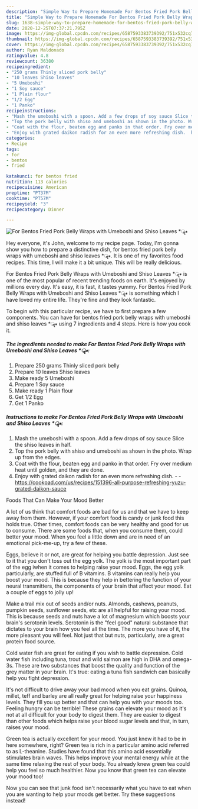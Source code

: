 ```yaml
---
description: "Simple Way to Prepare Homemade For Bentos Fried Pork Belly Wraps with Umeboshi and Shiso Leaves *ॣ∗"
title: "Simple Way to Prepare Homemade For Bentos Fried Pork Belly Wraps with Umeboshi and Shiso Leaves *ॣ∗"
slug: 1638-simple-way-to-prepare-homemade-for-bentos-fried-pork-belly-wraps-with-umeboshi-and-shiso-leaves
date: 2020-12-25T07:37:21.795Z
image: https://img-global.cpcdn.com/recipes/6587593383739392/751x532cq70/for-bentos-fried-pork-belly-wraps-with-umeboshi-and-shiso-leaves-ॣ∗-recipe-main-photo.jpg
thumbnail: https://img-global.cpcdn.com/recipes/6587593383739392/751x532cq70/for-bentos-fried-pork-belly-wraps-with-umeboshi-and-shiso-leaves-ॣ∗-recipe-main-photo.jpg
cover: https://img-global.cpcdn.com/recipes/6587593383739392/751x532cq70/for-bentos-fried-pork-belly-wraps-with-umeboshi-and-shiso-leaves-ॣ∗-recipe-main-photo.jpg
author: Ryan Maldonado
ratingvalue: 4.8
reviewcount: 36380
recipeingredient:
- "250 grams Thinly sliced pork belly"
- "10 leaves Shiso leaves"
- "5 Umeboshi"
- "1 Soy sauce"
- "1 Plain flour"
- "1/2 Egg"
- "1 Panko"
recipeinstructions:
- "Mash the umeboshi with a spoon. Add a few drops of soy sauce Slice the shiso leaves in half."
- "Top the pork belly with shiso and umeboshi as shown in the photo. Wrap up from the edges."
- "Coat with the flour, beaten egg and panko in that order. Fry over medium heat until golden, and they are done."
- "Enjoy with grated daikon radish for an even more refreshing dish.  https://cookpad.com/us/recipes/151396-all-purpose-refreshing-yuzu-grated-daikon-sauce"
categories:
- Recipe
tags:
- for
- bentos
- fried

katakunci: for bentos fried 
nutrition: 113 calories
recipecuisine: American
preptime: "PT37M"
cooktime: "PT57M"
recipeyield: "3"
recipecategory: Dinner

---
```



![For Bentos Fried Pork Belly Wraps with Umeboshi and Shiso Leaves *ॣ∗](https://img-global.cpcdn.com/recipes/6587593383739392/751x532cq70/for-bentos-fried-pork-belly-wraps-with-umeboshi-and-shiso-leaves-ॣ∗-recipe-main-photo.jpg)

Hey everyone, it's John, welcome to my recipe page. Today, I'm gonna show you how to prepare a distinctive dish, for bentos fried pork belly wraps with umeboshi and shiso leaves *ॣ∗. It is one of my favorites food recipes. This time, I will make it a bit unique. This will be really delicious.

For Bentos Fried Pork Belly Wraps with Umeboshi and Shiso Leaves *ॣ∗ is one of the most popular of recent trending foods on earth. It's enjoyed by millions every day. It's easy, it is fast, it tastes yummy. For Bentos Fried Pork Belly Wraps with Umeboshi and Shiso Leaves *ॣ∗ is something which I have loved my entire life. They're fine and they look fantastic.




To begin with this particular recipe, we have to first prepare a few components. You can have for bentos fried pork belly wraps with umeboshi and shiso leaves *ॣ∗ using 7 ingredients and 4 steps. Here is how you cook it.

<!--inarticleads1-->

##### The ingredients needed to make For Bentos Fried Pork Belly Wraps with Umeboshi and Shiso Leaves *ॣ∗:

1. Prepare 250 grams Thinly sliced pork belly
1. Prepare 10 leaves Shiso leaves
1. Make ready 5 Umeboshi
1. Prepare 1 Soy sauce
1. Make ready 1 Plain flour
1. Get 1/2 Egg
1. Get 1 Panko




<!--inarticleads2-->

##### Instructions to make For Bentos Fried Pork Belly Wraps with Umeboshi and Shiso Leaves *ॣ∗:

1. Mash the umeboshi with a spoon. Add a few drops of soy sauce Slice the shiso leaves in half.
1. Top the pork belly with shiso and umeboshi as shown in the photo. Wrap up from the edges.
1. Coat with the flour, beaten egg and panko in that order. Fry over medium heat until golden, and they are done.
1. Enjoy with grated daikon radish for an even more refreshing dish. -  - https://cookpad.com/us/recipes/151396-all-purpose-refreshing-yuzu-grated-daikon-sauce




Foods That Can Make Your Mood Better


A lot of us think that comfort foods are bad for us and that we have to keep away from them. However, if your comfort food is candy or junk food this holds true. Other times, comfort foods can be very healthy and good for us to consume. There are some foods that, when you consume them, could better your mood. When you feel a little down and are in need of an emotional pick-me-up, try a few of these.

Eggs, believe it or not, are great for helping you battle depression. Just see to it that you don't toss out the egg yolk. The yolk is the most important part of the egg iwhen it comes to helping raise your mood. Eggs, the egg yolk particularly, are stuffed full of B vitamins. B vitamins can really help you boost your mood. This is because they help in bettering the function of your neural transmitters, the components of your brain that affect your mood. Eat a couple of eggs to jolly up!

Make a trail mix out of seeds and/or nuts. Almonds, cashews, peanuts, pumpkin seeds, sunflower seeds, etc are all helpful for raising your mood. This is because seeds and nuts have a lot of magnesium which boosts your brain's serotonin levels. Serotonin is the "feel good" natural substance that dictates to your brain how you feel all the time. The more you have of it, the more pleasant you will feel. Not just that but nuts, particularly, are a great protein food source.

Cold water fish are great for eating if you wish to battle depression. Cold water fish including tuna, trout and wild salmon are high in DHA and omega-3s. These are two substances that boost the quality and function of the grey matter in your brain. It's true: eating a tuna fish sandwich can basically help you fight depression. 

It's not difficult to drive away your bad mood when you eat grains. Quinoa, millet, teff and barley are all really great for helping raise your happiness levels. They fill you up better and that can help you with your moods too. Feeling hungry can be terrible! These grains can elevate your mood as it's not at all difficult for your body to digest them. They are easier to digest than other foods which helps raise your blood sugar levels and that, in turn, raises your mood.

Green tea is actually excellent for your mood. You just knew it had to be in here somewhere, right? Green tea is rich in a particular amino acid referred to as L-theanine. Studies have found that this amino acid essentially stimulates brain waves. This helps improve your mental energy while at the same time relaxing the rest of your body. You already knew green tea could help you feel so much healthier. Now you know that green tea can elevate your mood too!

Now you can see that junk food isn't necessarily what you have to eat when you are wanting to help your moods get better. Try  these suggestions  instead!

